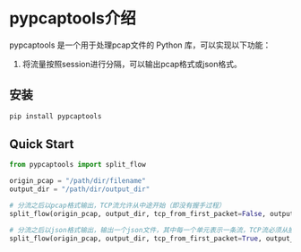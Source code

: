 # pypcaptools介绍

pypcaptools 是一个用于处理pcap文件的 Python 库，可以实现以下功能：
1. 将流量按照session进行分隔，可以输出pcap格式或json格式。

## 安装

```bash
pip install pypcaptools
```

## Quick Start

```python
from pypcaptools import split_flow

origin_pcap = "/path/dir/filename"
output_dir = "/path/dir/output_dir"

# 分流之后以pcap格式输出，TCP流允许从中途开始（即没有握手过程）
split_flow(origin_pcap, output_dir, tcp_from_first_packet=False, output_type="pcap")

# 分流之后以json格式输出，输出一个json文件，其中每一个单元表示一条流，TCP流必须从握手阶段开始，从中途开始的TCP流会被丢弃
split_flow(origin_pcap, output_dir, tcp_from_first_packet=True, output_type="json")
```